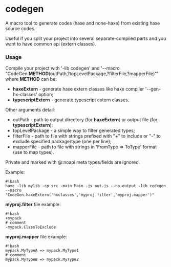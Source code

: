 # codegen #

A macro tool to generate codes (haxe and none-haxe) from existing haxe source codes.

Useful if you split your project into several separate-compiled parts and you want to have common api (extern classes).

### Usage ###
Compile your project with '-lib codegen' and '--macro "CodeGen.**METHOD**(outPath,?topLevelPackage,?filterFile,?mapperFile)"'
where **METHOD** can be:

 * **haxeExtern** - generate haxe extern classes like haxe compiler '--gen-hx-classes' option;
 * **typescriptExtern** - generate typescript extern classes.

Other arguments detail:

 * outPath - path to output directory (for **haxeExtern**) or output file (for **typescriptExtern**);
 * topLevelPackage - a simple way to filter generated types;
 * filterFile - path to file with strings prefixed with "+" to include or "-" to exclude specified package/type (one per line);
 * mapperFile - path to file with strings in 'FromType => ToType' format (use to map types).

Private and marked with @:noapi meta types/fields are ignored.
 
Example:
```
#!bash
haxe -lib mylib -cp src -main Main -js out.js --no-output -lib codegen --macro "CodeGen.haxeExtern('hxclasses','myproj.filter','myproj.mapper')" 
```

**myproj.filter** file example:
```
#!bash
+mypack
# comment
-mypack.ClassToExclude
```

**myproj.mapper** file example:
```
#!bash
mypack.MyTypeA => mypack.MyType1
# comment
mypack.MyTypeB => mypack.MyType2

```